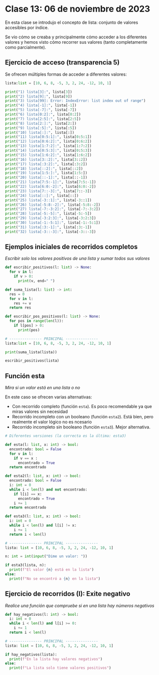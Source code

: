 # Clase 13: 06 de noviembre de 2023

En esta clase se introdujo el concepto de lista: conjunto de valores accesibles por índice.

Se vio cómo se creaba y principalmente cómo acceder a los diferentes valores y hemos visto cómo recorrer sus valores (tanto completamente como parcialmente).

## Ejercicio de acceso (transparencia 5)

Se ofrecen múltiples formas de acceder a diferentes valores:

```python
lista:list = [10, 6, 8, -5, 3, 2, 24, -12, 10, 1]

print("1) lista[3]:", lista[3])
print("2) lista[9]:", lista[9])
print("3) lista[99]: Error: IndexError: list index out of range")
print("4) lista[-1]:", lista[-1])
print("5) lista[-7]:", lista[-7])
print("6) lista[0:2]:", lista[0:2])
print("7) lista[2:5]:", lista[2:5])
print("8) lista[2:]:", lista[2:])
print("9) lista[:5]:", lista[:5])
print("10) lista[:]:", lista[:])
print("11) lista[0:5:1]:", lista[0:5:1])
print("12) lista[0:6:2]:", lista[0:6:2])
print("13) lista[1:7:2]:", lista[1:7:2])
print("14) lista[0:5:3]:", lista[0:5:3])
print("15) lista[1:6:2]:", lista[1:6:2])
print("16) lista[3::2]:", lista[3::2])
print("17) lista[:3:2]:", lista[:3:2])
print("18) lista[::2]:", lista[::2])
print("19) lista[1:5:]:", lista[1:5:])
print("20) lista[::-1]:", lista[::-1])
print("21) lista[7:5:-1]:", lista[7:5:-1])
print("22) lista[6:0:-2]:", lista[6:0:-2])
print("23) lista[7::-3]:", lista[7::-3])
print("24) lista[::]:", lista[::])
print("25) lista[-3::1]:", lista[-3::1])
print("26) lista[-5:8:-2]:", lista[-5:8:-2])
print("27) lista[-7:-3:2]:", lista[-7:-3:2])
print("28) lista[-5:-5]:", lista[-5:-5])
print("29) lista[-3:2:3]:", lista[-3:2:3])
print("30) lista[-1:-5:1]:", lista[-1:-5:1])
print("31) lista[:3:-1]:", lista[:3:-1])
print("32) lista[-3::-3]:", lista[-3::-3])
```

## Ejemplos iniciales de recorridos completos
*Escribir solo los valores positivos de una lista y sumar todos sus valores*

```python
def escribir_positivos(l: list) -> None:
  for v in l:
    if v > 0:
      print(v, end=" ")

def suma_lista(l: list) -> int:
  res = 0
  for v in l:
    res += v
  return res

def escribir_pos_positivos(l: list) -> None:
  for pos in range(len(l)):
    if l[pos] > 0:
      print(pos)

# --------------- PRINCIPAL ---------------
lista:list = [10, 6, 8, -5, 3, 2, 24, -12, 10, 1]

print(suma_lista(lista))

escribir_positivos(lista)
```

## Función esta
*Mira si un valor está en una lista o no*

En este caso se ofrecen varias alternativas:
* Con recorrido completo (función `esta`). Es poco recomendable ya que miras valores sin necesidad
* Recorrido incompleto con un booleano (función `esta2`). Está bien, pero realmente el valor lógico no es ncesario
* Recorrido incompleto sin booleano (función `esta3`). Mejor alternativa.

```python
# Diferentes versiones (la correcta es la última: esta3)

def esta(l: list, x: int) -> bool:
  encontrado: bool = False
  for v in l:
    if v == x :
      encontrado = True
  return encontrado

def esta2(l: list, x: int) -> bool:
  encontrado: bool = False
  i: int = 0
  while i < len(l) and not encontrado:
    if l[i] == x:
      encontrado = True
    i += 1
  return encontrado

def esta3(l: list, x: int) -> bool:
  i: int = 0
  while i < len(l) and l[i] != x:
    i += 1
  return i < len(l)

# --------------- PRINCIPAL ---------------
lista: list = [10, 6, 8, -5, 3, 2, 24, -12, 10, 1]

n: int = int(input("Dime un valor: "))

if esta3(lista, n):
  print(f"El valor {n} está en la lista")
else:
  print(f"No se encontró a {n} en la lista")
```

## Ejercicio de recorridos (I): Exite negativo
*Realice una función que compruebe si en una lista hay números negativos*

```python
def hay_negativos(l: int) -> bool:
  i: int = 0
  while i < len(l) and l[i] >= 0:
    i += 1
  return i < len(l)

# --------------- PRINCIPAL ---------------
lista: list = [10, 6, 8, -5, 3, 2, 24, -12, 10, 1]

if hay_negativos(lista):
  print(f"En la lista hay valores negativos")
else:
  print(f"La lista solo tiene valores positivos")
```
